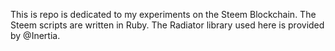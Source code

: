 This is repo is dedicated to my experiments on the Steem Blockchain. The Steem scripts are written in Ruby. The Radiator library used here is provided by @Inertia.
